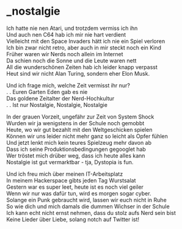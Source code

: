 # _nostalgie

Ich hatte nie nen Atari, und trotzdem vermiss ich ihn  
Und auch nen C64 hab ich mir nie hart verdient  
Vielleicht mit den Space Invaders hätt ich nie ein Spiel verloren  
Ich bin zwar nicht retro, aber auch in mir steckt noch ein Kind  
Früher waren wir Nerds noch allein im Internet  
Da schien noch die Sonne und die Leute waren nett  
All die wunderschönen Zeiten hab ich leider knapp verpasst  
Heut sind wir nicht Alan Turing, sondern eher Elon Musk.


Und ich frage mich, welche Zeit vermisst ihr nur?  
  .  .  Euren Garten Eden gab es nie  
Das goldene Zeitalter der Nerd-Hochkultur  
  .  .  Ist nur Nostalgie, Nostalgie, Nostalgie


In der grauen Vorzeit, ungefähr zur Zeit von System Shock  
Wurden wir ja wenigstens in der Schule noch gemobbt  
Heute, wo wir gut bezahlt mit den Weltgeschicken spielen  
Können wir uns leider nicht mehr ganz so leicht als Opfer fühlen  
Und jetzt lenkt mich kein teures Spielzeug mehr davon ab  
Dass ich seine Produktionsbedingungen gegooglet hab  
Wer tröstet mich drüber weg, dass ich heute alles kann  
Nostalgie ist gut vermarktbar - tja, Dystopia is fun.


Und ich freu mich über meinen IT-Arbeitsplatz  
In meinem Hackerspace gibts jeden Tag Wurstsalat  
Gestern war es super leet, heute ist es noch viel geiler  
Wenn wir nur was dafür tun, wird es morgen sogar cyber.  
Solange ein Punk gebraucht wird, lassen wir euch nicht in Ruhe  
So wie dich und mich damals die dummen Wichser in der Schule  
Ich kann echt nicht ernst nehmen, dass du stolz aufs Nerd sein bist  
Keine Lieder über Liebe, solang notch auf Twitter ist!

